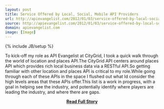 ```yaml
---
layout: post
title: Service Offered by Local, Social, Mobile API Providers
url: http://apievangelist.com/2012/01/03/service-offered-by-local-social-mobile-api-providers/
source: http://apievangelist.com/2012/01/03/service-offered-by-local-social-mobile-api-providers/
domain: apievangelist.com
image: [Image]
---
```

{% include JB/setup %}<p>To kick-off my role as API Evangelist at CityGrid, I took a quick walk through the world of location and places API.The CityGrid API centers around places API which provides rich local business data via a RESTful API.So getting familiar with other location and places API is critical to my role.While going through each of these APIs in the space I flushed out what Id consider the high levels areas that these APIs offer.This list is a work in progress, with a goal in helping see the industry, and potentially identify where players are leading the industry, and where there are gaps.</p>
<center><p><a href="http://apievangelist.com/2012/01/03/service-offered-by-local-social-mobile-api-providers/" style='padding:25px; font-sze:18px; font-weight: bold;'>Read Full Story</a></p></center>
